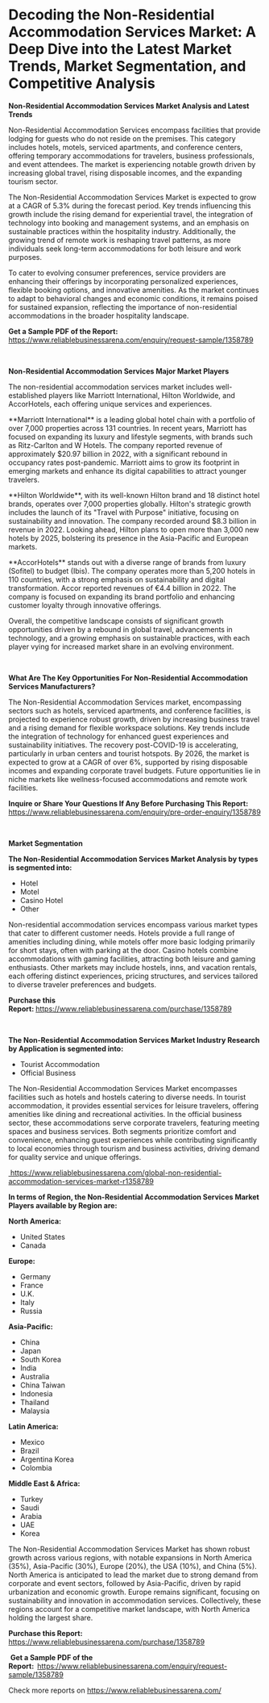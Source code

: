<p><h1>Decoding the Non-Residential Accommodation Services Market: A Deep Dive into the Latest Market Trends, Market Segmentation, and Competitive Analysis</h1></p><p><strong>Non-Residential Accommodation Services Market Analysis and Latest Trends</strong></p>
<p><p>Non-Residential Accommodation Services encompass facilities that provide lodging for guests who do not reside on the premises. This category includes hotels, motels, serviced apartments, and conference centers, offering temporary accommodations for travelers, business professionals, and event attendees. The market is experiencing notable growth driven by increasing global travel, rising disposable incomes, and the expanding tourism sector. </p><p>The Non-Residential Accommodation Services Market is expected to grow at a CAGR of 5.3% during the forecast period. Key trends influencing this growth include the rising demand for experiential travel, the integration of technology into booking and management systems, and an emphasis on sustainable practices within the hospitality industry. Additionally, the growing trend of remote work is reshaping travel patterns, as more individuals seek long-term accommodations for both leisure and work purposes.</p><p>To cater to evolving consumer preferences, service providers are enhancing their offerings by incorporating personalized experiences, flexible booking options, and innovative amenities. As the market continues to adapt to behavioral changes and economic conditions, it remains poised for sustained expansion, reflecting the importance of non-residential accommodations in the broader hospitality landscape.</p></p>
<p><strong>Get a Sample PDF of the Report:&nbsp;</strong> <a href="https://www.reliablebusinessarena.com/enquiry/request-sample/1358789?utm_campaign=2485&utm_medium=2&utm_source=Github&utm_content=ia&utm_term=22032025&utm_id=non-residential-accommodation-services">https://www.reliablebusinessarena.com/enquiry/request-sample/1358789</a></p>
<p>&nbsp;</p>
<p><strong>Non-Residential Accommodation Services Major Market Players</strong></p>
<p><p>The non-residential accommodation services market includes well-established players like Marriott International, Hilton Worldwide, and AccorHotels, each offering unique services and experiences. </p><p>**Marriott International** is a leading global hotel chain with a portfolio of over 7,000 properties across 131 countries. In recent years, Marriott has focused on expanding its luxury and lifestyle segments, with brands such as Ritz-Carlton and W Hotels. The company reported revenue of approximately $20.97 billion in 2022, with a significant rebound in occupancy rates post-pandemic. Marriott aims to grow its footprint in emerging markets and enhance its digital capabilities to attract younger travelers. </p><p>**Hilton Worldwide**, with its well-known Hilton brand and 18 distinct hotel brands, operates over 7,000 properties globally. Hilton's strategic growth includes the launch of its "Travel with Purpose" initiative, focusing on sustainability and innovation. The company recorded around $8.3 billion in revenue in 2022. Looking ahead, Hilton plans to open more than 3,000 new hotels by 2025, bolstering its presence in the Asia-Pacific and European markets.</p><p>**AccorHotels** stands out with a diverse range of brands from luxury (Sofitel) to budget (Ibis). The company operates more than 5,200 hotels in 110 countries, with a strong emphasis on sustainability and digital transformation. Accor reported revenues of €4.4 billion in 2022. The company is focused on expanding its brand portfolio and enhancing customer loyalty through innovative offerings.</p><p>Overall, the competitive landscape consists of significant growth opportunities driven by a rebound in global travel, advancements in technology, and a growing emphasis on sustainable practices, with each player vying for increased market share in an evolving environment.</p></p>
<p>&nbsp;</p>
<p><strong>What Are The Key Opportunities For Non-Residential Accommodation Services Manufacturers?</strong></p>
<p><p>The Non-Residential Accommodation Services market, encompassing sectors such as hotels, serviced apartments, and conference facilities, is projected to experience robust growth, driven by increasing business travel and a rising demand for flexible workspace solutions. Key trends include the integration of technology for enhanced guest experiences and sustainability initiatives. The recovery post-COVID-19 is accelerating, particularly in urban centers and tourist hotspots. By 2026, the market is expected to grow at a CAGR of over 6%, supported by rising disposable incomes and expanding corporate travel budgets. Future opportunities lie in niche markets like wellness-focused accommodations and remote work facilities.</p></p>
<p><strong>Inquire or Share Your Questions If Any Before Purchasing This Report:</strong> <a href="https://www.reliablebusinessarena.com/enquiry/pre-order-enquiry/1358789?utm_campaign=2485&utm_medium=2&utm_source=Github&utm_content=ia&utm_term=22032025&utm_id=non-residential-accommodation-services">https://www.reliablebusinessarena.com/enquiry/pre-order-enquiry/1358789</a></p>
<p>&nbsp;</p>
<p><strong>Market Segmentation</strong></p>
<p><strong>The Non-Residential Accommodation Services Market Analysis by types is segmented into:</strong></p>
<p><ul><li>Hotel</li><li>Motel</li><li>Casino Hotel</li><li>Other</li></ul></p>
<p><p>Non-residential accommodation services encompass various market types that cater to different customer needs. Hotels provide a full range of amenities including dining, while motels offer more basic lodging primarily for short stays, often with parking at the door. Casino hotels combine accommodations with gaming facilities, attracting both leisure and gaming enthusiasts. Other markets may include hostels, inns, and vacation rentals, each offering distinct experiences, pricing structures, and services tailored to diverse traveler preferences and budgets.</p></p>
<p><strong>Purchase this Report:&nbsp;</strong><a href="https://www.reliablebusinessarena.com/purchase/1358789?utm_campaign=2485&utm_medium=2&utm_source=Github&utm_content=ia&utm_term=22032025&utm_id=non-residential-accommodation-services">https://www.reliablebusinessarena.com/purchase/1358789</a></p>
<p>&nbsp;</p>
<p><strong>The Non-Residential Accommodation Services Market Industry Research by Application is segmented into:</strong></p>
<p><ul><li>Tourist Accommodation</li><li>Official Business</li></ul></p>
<p><p>The Non-Residential Accommodation Services Market encompasses facilities such as hotels and hostels catering to diverse needs. In tourist accommodation, it provides essential services for leisure travelers, offering amenities like dining and recreational activities. In the official business sector, these accommodations serve corporate travelers, featuring meeting spaces and business services. Both segments prioritize comfort and convenience, enhancing guest experiences while contributing significantly to local economies through tourism and business activities, driving demand for quality service and unique offerings.</p></p>
<p><a href="https://www.reliablebusinessarena.com/global-non-residential-accommodation-services-market-r1358789?utm_campaign=2485&utm_medium=2&utm_source=Github&utm_content=ia&utm_term=22032025&utm_id=non-residential-accommodation-services">&nbsp;https://www.reliablebusinessarena.com/global-non-residential-accommodation-services-market-r1358789</a></p>
<p><strong>In terms of Region, the Non-Residential Accommodation Services Market Players available by Region are:</strong></p>
<p>
    <p> <strong> North America: </strong>
        <ul>
            <li>United States</li>
            <li>Canada</li>
        </ul>
        </p> 
    <p> <strong> Europe: </strong>
        <ul>
            <li>Germany</li>
            <li>France</li>
            <li>U.K.</li>
            <li>Italy</li>
            <li>Russia</li>
        </ul>
        </p> 
    <p> <strong> Asia-Pacific: </strong>
        <ul>
            <li>China</li>
            <li>Japan</li>
            <li>South Korea</li>
            <li>India</li>
            <li>Australia</li>
            <li>China Taiwan</li>
            <li>Indonesia</li>
            <li>Thailand</li>
            <li>Malaysia</li>
        </ul>
        </p> 
    <p> <strong> Latin America: </strong>
        <ul>
            <li>Mexico</li>
            <li>Brazil</li>
            <li>Argentina Korea</li>
            <li>Colombia</li>
        </ul>
        </p> 
    <p> <strong> Middle East & Africa: </strong>
        <ul>
            <li>Turkey</li>
            <li>Saudi</li>
            <li>Arabia</li>
            <li>UAE</li>
            <li>Korea</li>
        </ul>
    </p>
    </p>
<p><p>The Non-Residential Accommodation Services Market has shown robust growth across various regions, with notable expansions in North America (35%), Asia-Pacific (30%), Europe (20%), the USA (10%), and China (5%). North America is anticipated to lead the market due to strong demand from corporate and event sectors, followed by Asia-Pacific, driven by rapid urbanization and economic growth. Europe remains significant, focusing on sustainability and innovation in accommodation services. Collectively, these regions account for a competitive market landscape, with North America holding the largest share.</p></p>
<p><strong>Purchase this Report: </strong><a href="https://www.reliablebusinessarena.com/purchase/1358789?utm_campaign=2485&utm_medium=2&utm_source=Github&utm_content=ia&utm_term=22032025&utm_id=non-residential-accommodation-services">https://www.reliablebusinessarena.com/purchase/1358789</a></p>
<p>&nbsp;<strong>Get a Sample PDF of the Report:&nbsp;&nbsp;</strong><a href="https://www.reliablebusinessarena.com/enquiry/request-sample/1358789?utm_campaign=2485&utm_medium=2&utm_source=Github&utm_content=ia&utm_term=22032025&utm_id=non-residential-accommodation-services">https://www.reliablebusinessarena.com/enquiry/request-sample/1358789</a></p>
<p><strong></strong></p>
<p>Check more reports on <a href="https://www.reliablebusinessarena.com/?utm_campaign=2485&utm_medium=2&utm_source=Github&utm_content=ia&utm_term=22032025&utm_id=non-residential-accommodation-services">https://www.reliablebusinessarena.com/</a></p>